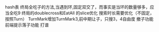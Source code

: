 hash表
终局全吃子的方法,当遇到环,固定双交了，而事实是当环的数量够多，应当全吃9
终局的doublecross和EatAll 的slice优化
搜索时长需要优化（不固定，按照Turn）
TurnMark增加TurnMark3,前中期让子，只搜3，4自由度
撤子功能
前端提示落子功能
打谱